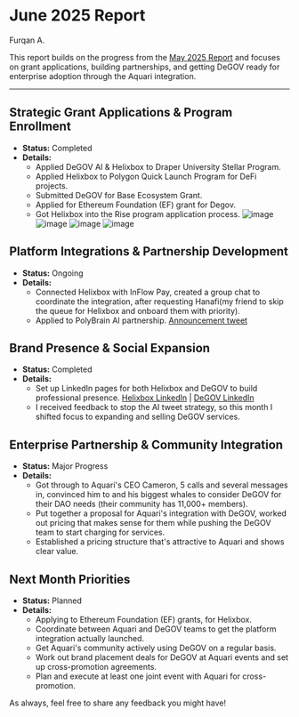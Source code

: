 # June 2025 Report
Furqan A.

This report builds on the progress from the [May 2025 Report](https://github.com/ringecosystem/collaboration/blob/master/service-providers/dotmatrix/May-2025-Report.md) and focuses on grant applications, building partnerships, and getting DeGOV ready for enterprise adoption through the Aquari integration.

---

## Strategic Grant Applications & Program Enrollment
- **Status:** Completed  
- **Details:** 
  - Applied DeGOV AI & Helixbox to Draper University Stellar Program.
  - Applied Helixbox to Polygon Quick Launch Program for DeFi projects.
  - Submitted DeGOV for Base Ecosystem Grant.
  - Applied for Ethereum Foundation (EF) grant for Degov.
  - Got Helixbox into the Rise program application process.
![image](https://github.com/user-attachments/assets/b80e40f1-5636-4c9b-948f-fa9b3317b7b1)
![image](https://github.com/user-attachments/assets/152e4558-ca0d-451c-86e7-008b30886cc4)
![image](https://github.com/user-attachments/assets/31ddc520-6f12-4cc9-bfed-18d39602373c)
![image](https://github.com/user-attachments/assets/f4ab2513-b5e7-4d77-b7ef-66fe604c8c6e)


## Platform Integrations & Partnership Development
- **Status:** Ongoing  
- **Details:** 
  - Connected Helixbox with InFlow Pay, created a group chat to coordinate the integration, after requesting Hanafi(my friend to skip the queue for Helixbox and onboard them with priority).
  - Applied to PolyBrain AI partnership. [Announcement tweet](https://x.com/HelixboxLabs/status/1937179010741817850)

## Brand Presence & Social Expansion
- **Status:** Completed  
- **Details:** 
  - Set up LinkedIn pages for both Helixbox and DeGOV to build professional presence. [Helixbox LinkedIn](https://www.linkedin.com/company/helixbox) | [DeGOV LinkedIn](https://www.linkedin.com/company/degov-ai/)
  - I received feedback to stop the AI tweet strategy, so this month I shifted focus to expanding and selling DeGOV services.

## Enterprise Partnership & Community Integration
- **Status:** Major Progress  
- **Details:** 
  - Got through to Aquari's CEO Cameron, 5 calls and several messages in, convinced him to and his biggest whales to consider DeGOV for their DAO needs (their community has 11,000+ members).
  - Put together a proposal for Aquari's integration with DeGOV, worked out pricing that makes sense for them while pushing the DeGOV team to start charging for services.
  - Established a pricing structure that's attractive to Aquari and shows clear value.

## Next Month Priorities
- **Status:** Planned  
- **Details:** 
  - Applying to Ethereum Foundation (EF) grants, for Helixbox.
  - Coordinate between Aquari and DeGOV teams to get the platform integration actually launched.
  - Get Aquari's community actively using DeGOV on a regular basis.
  - Work out brand placement deals for DeGOV at Aquari events and set up cross-promotion agreements.
  - Plan and execute at least one joint event with Aquari for cross-promotion.
 
As always, feel free to share any feedback you might have!
